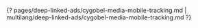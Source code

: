 {? pages/deep-linked-ads/cygobel-media-mobile-tracking.md | multilang/deep-linked-ads/cygobel-media-mobile-tracking.md ?}
